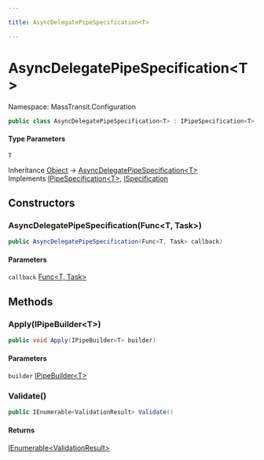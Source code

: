 ```yaml
---

title: AsyncDelegatePipeSpecification<T>

---
```


# AsyncDelegatePipeSpecification\<T\>

Namespace: MassTransit.Configuration

```csharp
public class AsyncDelegatePipeSpecification<T> : IPipeSpecification<T>, ISpecification
```

#### Type Parameters

`T`<br/>

Inheritance [Object](https://learn.microsoft.com/en-us/dotnet/api/system.object) → [AsyncDelegatePipeSpecification\<T\>](../masstransit-configuration/asyncdelegatepipespecification-1)<br/>
Implements [IPipeSpecification\<T\>](../masstransit-configuration/ipipespecification-1), [ISpecification](../masstransit/ispecification)

## Constructors

### **AsyncDelegatePipeSpecification(Func\<T, Task\>)**

```csharp
public AsyncDelegatePipeSpecification(Func<T, Task> callback)
```

#### Parameters

`callback` [Func\<T, Task\>](https://learn.microsoft.com/en-us/dotnet/api/system.func-2)<br/>

## Methods

### **Apply(IPipeBuilder\<T\>)**

```csharp
public void Apply(IPipeBuilder<T> builder)
```

#### Parameters

`builder` [IPipeBuilder\<T\>](../masstransit-configuration/ipipebuilder-1)<br/>

### **Validate()**

```csharp
public IEnumerable<ValidationResult> Validate()
```

#### Returns

[IEnumerable\<ValidationResult\>](https://learn.microsoft.com/en-us/dotnet/api/system.collections.generic.ienumerable-1)<br/>
